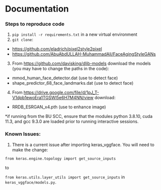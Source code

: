 # Documentation 

### Steps to reproduce code
1. `pip install -r requirements.txt` in a new virtual environment
2. `git clone`:

- https://github.com/eladrich/pixel2style2pixel
- https://github.com/AbuAbdULLAH-MuhammadAli/FaceAgingStyleGANs

3. From https://github.com/davisking/dlib-models download the models (you may have to change the paths in the code):

- mmod_human_face_detector.dat (use to detect face)
- shape_predictor_68_face_landmarks.dat (use to detect face)

4. From https://drive.google.com/file/d/1pJ_T-V1dpb1ewoEra1TGSWl5e6H7M4NN/view download:

- RRDB_ESRGAN_x4.pth (use to enhance image)

*if running from the BU SCC, ensure that the modules python 3.8.10, cuda 11.3, and gcc 9.3.0 are loaded prior to running interactive sessions.







### Known Issues:
1. There is a current issue after importing keras_vggface. You will need to make the change:

`from keras.engine.topology import get_source_inputs`

to

`from keras.utils.layer_utils import get_source_inputs` in `keras_vggface/models.py`.
